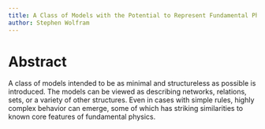 ```yaml
---
title: A Class of Models with the Potential to Represent Fundamental Physics
author: Stephen Wolfram
---
```


# Abstract

A class of models intended to be as minimal and structureless as
possible is introduced. The models can be viewed as describing
networks, relations, sets, or a variety of other structures. Even in
cases with simple rules, highly complex behavior can emerge, some of
which has striking similarities to known core features of fundamental
physics.
